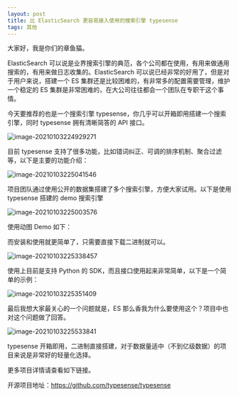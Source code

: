 ```yaml
---
layout: post
title: 比 ElasticSearch 更容易接入使用的搜索引擎 typesense
tags: 其他
---
```


大家好，我是你们的章鱼猫。

ElasticSearch 可以说是业界搜索引擎的典范，各个公司都在使用，有用来做通用搜索的，有用来做日志收集的。ElasticSearch 可以说已经非常的好用了，但是对于用户来说，搭建一个 ES 集群还是比较困难的，有非常多的配置需要管理，维护一个稳定的 ES 集群是非常困难的，在大公司往往都会一个团队在专职干这个事情。

今天要推荐的也是一个搜索引擎 typesense，你几乎可以开箱即用搭建一个搜索引擎，同时 typesense 拥有清晰简答的 API 接口。

![image-20210103224929271](https://7465-test-3c9b5e-books-1301492295.tcb.qcloud.la/images/compress_image-20210103224929271.png)

目前 typesense 支持了很多功能，比如错词纠正、可调的排序机制、聚合过滤等，以下是主要的功能介绍：

![image-20210103225041546](https://7465-test-3c9b5e-books-1301492295.tcb.qcloud.la/images/compress_image-20210103225041546.png)

项目团队通过使用公开的数据集搭建了多个搜索引擎，方便大家试用。以下是使用 typesense 搭建的 demo 搜索引擎

![image-20210103225003576](https://7465-test-3c9b5e-books-1301492295.tcb.qcloud.la/images/compress_image-20210103225003576.png)

使用动图 Demo 如下：

[](https://github.com/typesense/typesense/blob/master/assets/typesense_books_demo.gif)

而安装和使用就更简单了，只需要直接下载二进制就可以。

![image-20210103225338457](https://7465-test-3c9b5e-books-1301492295.tcb.qcloud.la/images/compress_image-20210103225338457.png)

使用上目前是支持 Python 的 SDK，而且接口使用起来非常简单，以下是一个简单的示例：

![image-20210103225351409](https://7465-test-3c9b5e-books-1301492295.tcb.qcloud.la/images/compress_image-20210103225351409.png)

最后我想大家最关心的一个问题就是，ES 那么香我为什么要使用这个？项目中也对这个问题做了回答。

![image-20210103225533841](https://7465-test-3c9b5e-books-1301492295.tcb.qcloud.la/images/compress_image-20210103225533841.png)

typesense 开箱即用，二进制直接搭建，对于数据量适中（不到亿级数据）的项目来说是非常好的轻量化选择。

更多项目详情请查看如下链接。

开源项目地址：https://github.com/typesense/typesense